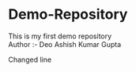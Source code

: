 # Demo-Repository
This is my first demo repository
<br>
Author :- Deo Ashish Kumar Gupta

Changed line
